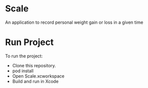 # Scale
An application to record personal weight gain or loss in a given time

# Run Project
To run the project:

* Clone this repository.
* pod install
* Open Scale.xcworkspace
* Build and run in Xcode


